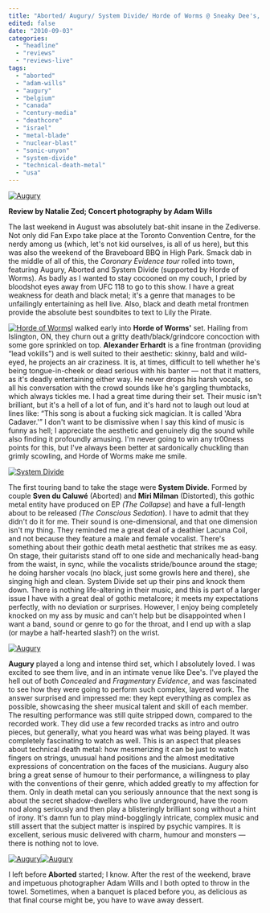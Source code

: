 ```yaml
---
title: "Aborted/ Augury/ System Divide/ Horde of Worms @ Sneaky Dee's, Toronto ON, August 28th 2010"
edited: false
date: "2010-09-03"
categories:
  - "headline"
  - "reviews"
  - "reviews-live"
tags:
  - "aborted"
  - "adam-wills"
  - "augury"
  - "belgium"
  - "canada"
  - "century-media"
  - "deathcore"
  - "israel"
  - "metal-blade"
  - "nuclear-blast"
  - "sonic-unyon"
  - "system-divide"
  - "technical-death-metal"
  - "usa"
---
```


[![Augury](http://www.hellbound.ca/wp-content/uploads/2010/09/aug4-e1283519215614.jpg "Augury 4")](http://www.hellbound.ca/wp-content/uploads/2010/09/aug4.jpg)

**Review by Natalie Zed; Concert photography by Adam Wills**

The last weekend in August was absolutely bat-shit insane in the Zediverse. Not only did Fan Expo take place at the Toronto Convention Centre, for the nerdy among us (which, let's not kid ourselves, is all of us here), but this was also the weekend of the Braveboard BBQ in High Park. Smack dab in the middle of all of this, the _Coronary Evidence tour_ rolled into town, featuring Augury, Aborted and System Divide (supported by Horde of Worms). As badly as I wanted to stay cocooned on my couch, I pried by bloodshot eyes away from UFC 118 to go to this show. I have a great weakness for death and black metal; it's a genre that manages to be unfailingly entertaining as hell live. Also, black and death metal frontmen provide the absolute best soundbites to text to Lily the Pirate.

[![](http://www.hellbound.ca/wp-content/uploads/2010/09/HoW-e1283518730204.jpg "Horde of Worms")](http://www.hellbound.ca/wp-content/uploads/2010/09/HoW.jpg)I walked early into **Horde of Worms'** set. Hailing from Islington, ON, they churn out a gritty death/black/grindcore concoction with some gore sprinkled on top. **Alexander Erhardt** is a fine frontman (providing “lead vokills”) and is well suited to their aesthetic: skinny, bald and wild-eyed, he projects an air craziness. It is, at times, difficult to tell whether he's being tongue-in-cheek or dead serious with his banter — not that it matters, as it's deadly entertaining either way. He never drops his harsh vocals, so all his conversation with the crowd sounds like he's gargling thumbtacks, which always tickles me. I had a great time during their set. Their music isn't brilliant, but it's a hell of a lot of fun, and it's hard not to laugh out loud at lines like: “This song is about a fucking sick magician. It is called 'Abra Cadaver.'” I don't want to be dismissive when I say this kind of music is funny as hell; I appreciate the aesthetic and genuinely dig the sound while also finding it profoundly amusing. I'm never going to win any tr00ness points for this, but I've always been better at sardonically chuckling than grimly scowling, and Horde of Worms make me smile.

[![](http://www.hellbound.ca/wp-content/uploads/2010/09/system-e1283518869791.jpg "System Divide")](http://www.hellbound.ca/wp-content/uploads/2010/09/system.jpg)

The first touring band to take the stage were **System Divide**. Formed by couple **Sven du Caluwé** (Aborted) and **Miri Milman** (Distorted), this gothic metal entity have produced on EP _(The Collapse_) and have a full-length about to be released _(The Conscious Sedation_). I have to admit that they didn't do it for me. Their sound is one-dimensional, and that one dimension isn't my thing. They reminded me a great deal of a deathier Lacuna Coil, and not because they feature a male and female vocalist. There's something about their gothic death metal aesthetic that strikes me as easy. On stage, their guitarists stand off to one side and mechanically head-bang from the waist, in sync, while the vocalists stride/bounce around the stage; he doing harsher vocals (no black, just some growls here and there), she singing high and clean. System Divide set up their pins and knock them down. There is nothing life-altering in their music, and this is part of a larger issue I have with a great deal of gothic metalcore; it meets my expectations perfectly, with no deviation or surprises. However, I enjoy being completely knocked on my ass by music and can't help but be disappointed when I want a band, sound or genre to go for the throat, and I end up with a slap (or maybe a half-hearted slash?) on the wrist.

[![Augury](http://www.hellbound.ca/wp-content/uploads/2010/09/aug1-e1283518962503.jpg "Augury")](http://www.hellbound.ca/wp-content/uploads/2010/09/aug1.jpg)

**Augury** played a long and intense third set, which I absolutely loved. I was excited to see them live, and in an intimate venue like Dee's. I've played the hell out of both _Concealed_ and _Fragmentary Evidence_, and was fascinated to see how they were going to perform such complex, layered work. The answer surprised and impressed me: they kept everything as complex as possible, showcasing the sheer musical talent and skill of each member. The resulting performance was still quite stripped down, compared to the recorded work. They did use a few recorded tracks as intro and outro pieces, but generally, what you heard was what was being played. It was completely fascinating to watch as well. This is an aspect that pleases about technical death metal: how mesmerizing it can be just to watch fingers on strings, unusual hand positions and the almost meditative expressions of concentration on the faces of the musicians. Augury also bring a great sense of humour to their performance, a willingness to play with the conventions of their genre, which added greatly to my affection for them. Only in death metal can you seriously announce that the next song is about the secret shadow-dwellers who live underground, have the room nod along seriously and then play a blisteringly brilliant song without a hint of irony. It's damn fun to play mind-bogglingly intricate, complex music and still assert that the subject matter is inspired by psychic vampires. It is excellent, serious music delivered with charm, humour and monsters — there is nothing not to love.

[![Augury](http://www.hellbound.ca/wp-content/uploads/2010/09/aug2-e1283519063160.jpg "Augury 2")](http://www.hellbound.ca/wp-content/uploads/2010/09/aug2.jpg)[![Augury](http://www.hellbound.ca/wp-content/uploads/2010/09/aug3-e1283519103540.jpg "Augury 3")](http://www.hellbound.ca/wp-content/uploads/2010/09/aug3.jpg)

I left before **Aborted** started; I know. After the rest of the weekend, brave and impetuous photographer Adam Wills and I both opted to throw in the towel. Sometimes, when a banquet is placed before you, as delicious as that final course might be, you have to wave away dessert.
